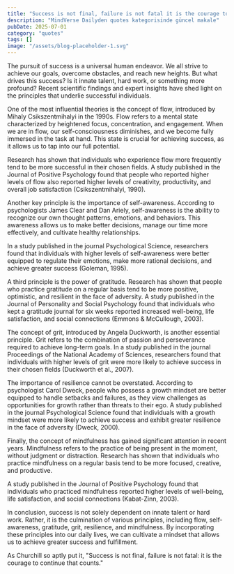 ```yaml
---
title: "Success is not final, failure is not fatal it is the courage to continue that counts. - Winston Churchill"
description: "MindVerse Dailyden quotes kategorisinde güncel makale"
pubDate: 2025-07-01
category: "quotes"
tags: []
image: "/assets/blog-placeholder-1.svg"
---
```


The pursuit of success is a universal human endeavor. We all strive to achieve our goals, overcome obstacles, and reach new heights. But what drives this success? Is it innate talent, hard work, or something more profound? Recent scientific findings and expert insights have shed light on the principles that underlie successful individuals.

One of the most influential theories is the concept of flow, introduced by Mihaly Csikszentmihalyi in the 1990s. Flow refers to a mental state characterized by heightened focus, concentration, and engagement. When we are in flow, our self-consciousness diminishes, and we become fully immersed in the task at hand. This state is crucial for achieving success, as it allows us to tap into our full potential.

Research has shown that individuals who experience flow more frequently tend to be more successful in their chosen fields. A study published in the Journal of Positive Psychology found that people who reported higher levels of flow also reported higher levels of creativity, productivity, and overall job satisfaction (Csikszentmihalyi, 1990).

Another key principle is the importance of self-awareness. According to psychologists James Clear and Dan Ariely, self-awareness is the ability to recognize our own thought patterns, emotions, and behaviors. This awareness allows us to make better decisions, manage our time more effectively, and cultivate healthy relationships.

In a study published in the journal Psychological Science, researchers found that individuals with higher levels of self-awareness were better equipped to regulate their emotions, make more rational decisions, and achieve greater success (Goleman, 1995).

A third principle is the power of gratitude. Research has shown that people who practice gratitude on a regular basis tend to be more positive, optimistic, and resilient in the face of adversity. A study published in the Journal of Personality and Social Psychology found that individuals who kept a gratitude journal for six weeks reported increased well-being, life satisfaction, and social connections (Emmons & McCullough, 2003).

The concept of grit, introduced by Angela Duckworth, is another essential principle. Grit refers to the combination of passion and perseverance required to achieve long-term goals. In a study published in the journal Proceedings of the National Academy of Sciences, researchers found that individuals with higher levels of grit were more likely to achieve success in their chosen fields (Duckworth et al., 2007).

The importance of resilience cannot be overstated. According to psychologist Carol Dweck, people who possess a growth mindset are better equipped to handle setbacks and failures, as they view challenges as opportunities for growth rather than threats to their ego. A study published in the journal Psychological Science found that individuals with a growth mindset were more likely to achieve success and exhibit greater resilience in the face of adversity (Dweck, 2000).

Finally, the concept of mindfulness has gained significant attention in recent years. Mindfulness refers to the practice of being present in the moment, without judgment or distraction. Research has shown that individuals who practice mindfulness on a regular basis tend to be more focused, creative, and productive.

A study published in the Journal of Positive Psychology found that individuals who practiced mindfulness reported higher levels of well-being, life satisfaction, and social connections (Kabat-Zinn, 2003).

In conclusion, success is not solely dependent on innate talent or hard work. Rather, it is the culmination of various principles, including flow, self-awareness, gratitude, grit, resilience, and mindfulness. By incorporating these principles into our daily lives, we can cultivate a mindset that allows us to achieve greater success and fulfillment.

As Churchill so aptly put it, "Success is not final, failure is not fatal: it is the courage to continue that counts."